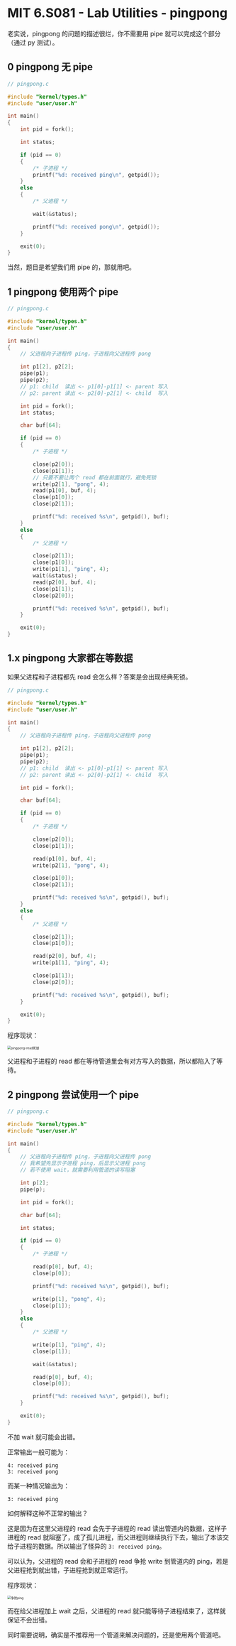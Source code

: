 # MIT 6.S081 - Lab Utilities - pingpong

老实说，pingpong 的问题的描述很烂，你不需要用 pipe 就可以完成这个部分（通过 py 测试）。

##  0 pingpong 无 pipe

```c
// pingpong.c

#include "kernel/types.h"
#include "user/user.h"

int main()
{
    int pid = fork();

    int status;

    if (pid == 0)
    {
        /* 子进程 */
        printf("%d: received ping\n", getpid());
    }
    else
    {
        /* 父进程 */

        wait(&status);

        printf("%d: received pong\n", getpid());
    }

    exit(0);
}
```

当然，题目是希望我们用 pipe 的，那就用吧。

## 1 pingpong 使用两个 pipe

```c
// pingpong.c

#include "kernel/types.h"
#include "user/user.h"

int main()
{
    // 父进程向子进程传 ping，子进程向父进程传 pong

    int p1[2], p2[2];
    pipe(p1);
    pipe(p2);
    // p1: child  读出 <- p1[0]-p1[1] <- parent 写入
    // p2: parent 读出 <- p2[0]-p2[1] <- child  写入

    int pid = fork();
    int status;

    char buf[64];

    if (pid == 0)
    {
        /* 子进程 */

        close(p2[0]);
        close(p1[1]);
        // 只要不要让两个 read 都在前面就行，避免死锁
        write(p2[1], "pong", 4);
        read(p1[0], buf, 4);
        close(p1[0]);
        close(p2[1]);

        printf("%d: received %s\n", getpid(), buf);
    }
    else
    {
        /* 父进程 */

        close(p2[1]);
        close(p1[0]);
        write(p1[1], "ping", 4);
        wait(&status);
        read(p2[0], buf, 4);
        close(p1[1]);
        close(p2[0]);

        printf("%d: received %s\n", getpid(), buf);
    }

    exit(0);
}
```

## 1.x pingpong 大家都在等数据

如果父进程和子进程都先 read 会怎么样？答案是会出现经典死锁。

```c
// pingpong.c

#include "kernel/types.h"
#include "user/user.h"

int main()
{
    // 父进程向子进程传 ping，子进程向父进程传 pong

    int p1[2], p2[2];
    pipe(p1);
    pipe(p2);
    // p1: child  读出 <- p1[0]-p1[1] <- parent 写入
    // p2: parent 读出 <- p2[0]-p2[1] <- child  写入

    int pid = fork();

    char buf[64];

    if (pid == 0)
    {
        /* 子进程 */

        close(p2[0]);
        close(p1[1]);

        read(p1[0], buf, 4);
        write(p2[1], "pong", 4);

        close(p1[0]);
        close(p2[1]);

        printf("%d: received %s\n", getpid(), buf);
    }
    else
    {
        /* 父进程 */

        close(p2[1]);
        close(p1[0]);

        read(p2[0], buf, 4);
        write(p1[1], "ping", 4);

        close(p1[1]);
        close(p2[0]);

        printf("%d: received %s\n", getpid(), buf);
    }

    exit(0);
}
```

程序现状：

<img src="https://typora-1304621073.cos.ap-guangzhou.myqcloud.com/typora/pingpong-read%E6%AD%BB%E9%94%81.png" alt="pingpong-read死锁" style="zoom: 50%;" />

父进程和子进程的 read 都在等待管道里会有对方写入的数据，所以都陷入了等待。

## 2 pingpong 尝试使用一个 pipe

```c
// pingpong.c

#include "kernel/types.h"
#include "user/user.h"

int main()
{
    // 父进程向子进程传 ping，子进程向父进程传 pong
    // 我希望先显示子进程 ping，后显示父进程 pong
    // 若不使用 wait，就需要利用管道的读写阻塞

    int p[2];
    pipe(p);

    int pid = fork();

    char buf[64];

    int status;

    if (pid == 0)
    {
        /* 子进程 */

        read(p[0], buf, 4);
        close(p[0]);

        printf("%d: received %s\n", getpid(), buf);

        write(p[1], "pong", 4);
        close(p[1]);
    }
    else
    {
        /* 父进程 */

        write(p[1], "ping", 4);
        close(p[1]);

        wait(&status);

        read(p[0], buf, 4);
        close(p[0]);

        printf("%d: received %s\n", getpid(), buf);
    }

    exit(0);
}
```

不加 wait 就可能会出错。

正常输出一般可能为：

```shell
4: received ping
3: received pong
```

而某一种情况输出为：

```shell
3: received ping
```

如何解释这种不正常的输出？

这是因为在这里父进程的 read 会先于子进程的 read 读出管道内的数据，这样子进程的 read 就阻塞了，成了孤儿进程，而父进程则继续执行下去，输出了本该交给子进程的数据。所以输出了怪异的 `3: received ping`。

可以认为，父进程的 read 会和子进程的 read 争抢 write 到管道内的 ping，若是父进程抢到就出错，子进程抢到就正常运行。

程序现状：

<img src="https://typora-1304621073.cos.ap-guangzhou.myqcloud.com/typora/%E4%BA%89%E6%8A%A2ping.png" alt="争抢ping" style="zoom:50%;" />

而在给父进程加上 wait 之后，父进程的 read 就只能等待子进程结束了，这样就保证不会出错。

同时需要说明，确实是不推荐用一个管道来解决问题的，还是使用两个管道吧。
